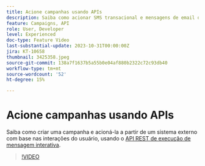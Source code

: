 ```yaml
---
title: Acione campanhas usando APIs
description: Saiba como acionar SMS transacional e mensagens de email de um sistema externo.
feature: Campaigns, API
role: User, Developer
level: Experienced
doc-type: Feature Video
last-substantial-update: 2023-10-31T00:00:00Z
jira: KT-10658
thumbnail: 3425358.jpeg
source-git-commit: 138a7f1637b5a55b0e04af880b2322c72c93db40
workflow-type: tm+mt
source-wordcount: '52'
ht-degree: 15%

---
```



# Acione campanhas usando APIs

Saiba como criar uma campanha e acioná-la a partir de um sistema externo com base nas interações do usuário, usando o [API REST de execução de mensagem interativa](https://developer.adobe.com/journey-optimizer-apis/references/messaging/#tag/execution).

>[!VIDEO](https://video.tv.adobe.com/v/3425358/?learn=on)
